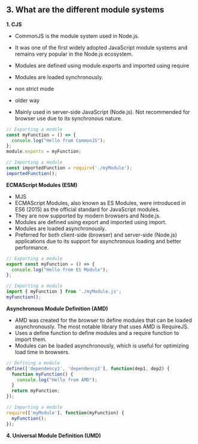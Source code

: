 ## 3. What are the different module systems


**1. CJS**

- CommonJS is the module system used in Node.js.
- It was one of the first widely adopted JavaScript module systems and remains very popular in the Node.js ecosystem.
- Modules are defined using module.exports and imported using require
- Modules are loaded synchronously.
- non strict mode
- older way

- Mainly used in server-side JavaScript (Node.js). Not recommended for browser use due to its synchronous nature.

```js
// Exporting a module
const myFunction = () => {
  console.log("Hello from CommonJS");
};
module.exports = myFunction;

// Importing a module
const importedFunction = require('./myModule');
importedFunction();

```


**ECMAScript Modules (ESM)**

- MJS
- ECMAScript Modules, also known as ES Modules, were introduced in ES6 (2015) as the official standard for JavaScript modules.
- They are now supported by modern browsers and Node.js.
- Modules are defined using export and imported using import.
- Modules are loaded asynchronously.
- Preferred for both client-side (browser) and server-side (Node.js) applications due to its support for asynchronous loading and better performance.

```js
// Exporting a module
export const myFunction = () => {
  console.log("Hello from ES Module");
};

// Importing a module
import { myFunction } from './myModule.js';
myFunction();
```
**Asynchronous Module Definition (AMD)**

- AMD was created for the browser to define modules that can be loaded asynchronously. The most notable library that uses AMD is RequireJS.
- Uses a define function to define modules and a require function to import them.
- Modules can be loaded asynchronously, which is useful for optimizing load time in browsers.

```js
// Defining a module
define(['dependency1', 'dependency2'], function(dep1, dep2) {
  function myFunction() {
    console.log("Hello from AMD");
  }
  return myFunction;
});

// Importing a module
require(['myModule'], function(myFunction) {
  myFunction();
});
```


**4. Universal Module Definition (UMD)**

